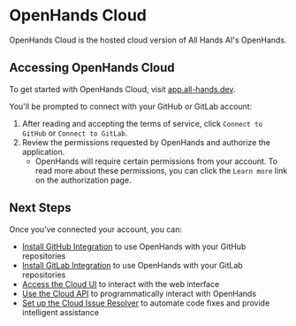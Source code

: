# OpenHands Cloud

OpenHands Cloud is the hosted cloud version of All Hands AI's OpenHands.

## Accessing OpenHands Cloud

To get started with OpenHands Cloud, visit [app.all-hands.dev](https://app.all-hands.dev).

You'll be prompted to connect with your GitHub or GitLab account:

1. After reading and accepting the terms of service, click `Connect to GitHub` or `Connect to GitLab`.
2. Review the permissions requested by OpenHands and authorize the application.
   - OpenHands will require certain permissions from your account. To read more about these permissions,
     you can click the `Learn more` link on the authorization page.

## Next Steps

Once you've connected your account, you can:

- [Install GitHub Integration](./github-installation.md) to use OpenHands with your GitHub repositories
- [Install GitLab Integration](./gitlab-installation.md) to use OpenHands with your GitLab repositories
- [Access the Cloud UI](./cloud-ui.md) to interact with the web interface
- [Use the Cloud API](./cloud-api.md) to programmatically interact with OpenHands
- [Set up the Cloud Issue Resolver](./cloud-issue-resolver.md) to automate code fixes and provide intelligent assistance
